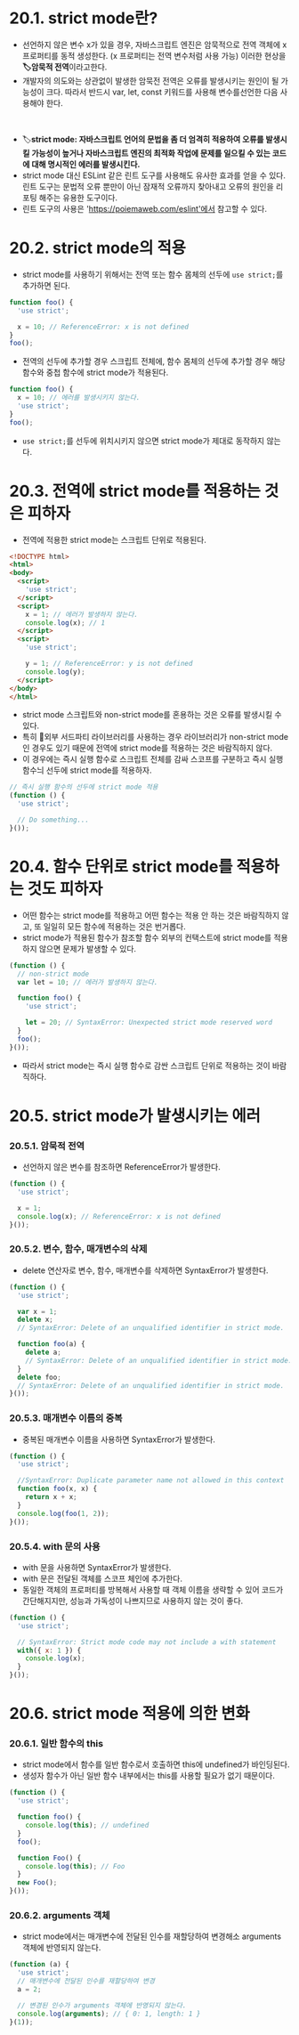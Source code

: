 # 20.1. strict mode란?
- 선언하지 않은 변수 x가 있을 경우, 자바스크립트 엔진은 암묵적으로 전역 객체에 x 프로퍼티를 동적 생성한다. (x 프로퍼티는 전역 변수처럼 사용 가능) 이러한 현상을 **🏷️암묵적 전역**이라고한다.
- 개발자의 의도와는 상관없이 발생한 암묵전 전역은 오류를 발생시키는 원인이 될 가능성이 크다. 따라서 반드시 var, let, const 키워드를 사용해 변수를선언한 다음 사용해야 한다.
<br />

-  🏷️**strict mode: 자바스크립트 언어의 문법을 좀 더 엄격히 적용하여 오류를 발생시킬 가능성이 높거나 자바스크립트 엔진의 최적화 작업에 문제를 일으킬 수 있는 코드에 대해 명시적인 에러를 발생시킨다.**
-  strict mode 대신 ESLint 같은 린트 도구를 사용해도 유사한 효과를 얻을 수 있다. 린트 도구는 문법적 오류 뿐만이 아닌 잠재적 오류까지 찾아내고 오류의 원인을 리포팅 해주는 유용한 도구이다.
-  린트 도구의 사용은 'https://poiemaweb.com/eslint'에서 참고할 수 있다.

# 20.2. strict mode의 적용
- strict mode를 사용하기 위해서는 전역 또는 함수 몸체의 선두에 `use strict;`를 추가하면 된다.
```javascript
function foo() {
  'use strict';

  x = 10; // ReferenceError: x is not defined
}
foo();
```
- 전역의 선두에 추가할 경우 스크립트 전체에, 함수 몸체의 선두에 추가할 경우 해당 함수와 중첩 함수에 strict mode가 적용된다.
```javascript
function foo() {
  x = 10; // 에러를 발생시키지 않는다.
  'use strict';
}
foo();
```
- `use strict;`를 선두에 위치시키지 않으면 strict mode가 제대로 동작하지 않는다.

# 20.3. 전역에 strict mode를 적용하는 것은 피하자
- 전역에 적용한 strict mode는 스크립트 단위로 적용된다.
```html
<!DOCTYPE html>
<html>
<body>
  <script>
    'use strict';
  </script>
  <script>
    x = 1; // 에러가 발생하지 않는다.
    console.log(x); // 1
  </script>
  <script>
    'use strict';

    y = 1; // ReferenceError: y is not defined
    console.log(y);
  </script>
</body>
</html>
```
- strict mode 스크립트와 non-strict mode를 혼용하는 것은 오류를 발생시킬 수 있다.
- 특히 🔖외부 서드파티 라이브러리를 사용하는 경우 라이브러리가 non-strict mode인 경우도 있기 때문에 전역에 strict mode를 적용하는 것은 바람직하지 않다.
- 이 경우에는 즉시 실행 함수로 스크립트 전체를 감싸 스코프를 구분하고 즉시 실행 함수늬 선두에 strict mode를 적용하자.
```javascript
// 즉시 실행 함수의 선두에 strict mode 적용
(function () {
  'use strict';

  // Do something...
}());
```

# 20.4. 함수 단위로 strict mode를 적용하는 것도 피하자
- 어떤 함수는 strict mode를 적용하고 어떤 함수는 적용 안 하는 것은 바람직하지 않고, 또 일일히 모든 함수에 적용하는 것은 번거롭다.
- strict mode가 적용된 함수가 참조할 함수 외부의 컨택스트에 strict mode를 적용하지 않으면 문제가 발생할 수 있다.
```javascript
(function () {
  // non-strict mode
  var lеt = 10; // 에러가 발생하지 않는다.

  function foo() {
    'use strict';

    let = 20; // SyntaxError: Unexpected strict mode reserved word
  }
  foo();
}());
```
- 따라서 strict mode는 즉시 실행 함수로 감싼 스크립트 단위로 적용하는 것이 바람직하다.

# 20.5. strict mode가 발생시키는 에러
### 20.5.1. 암묵적 전역
- 선언하지 않은 변수를 참조하면 ReferenceError가 발생한다.
```javascript
(function () {
  'use strict';

  x = 1;
  console.log(x); // ReferenceError: x is not defined
}());
```

### 20.5.2. 변수, 함수, 매개변수의 삭제
- delete 연산자로 변수, 함수, 매개변수를 삭제하면 SyntaxError가 발생한다.
```javascript
(function () {
  'use strict';

  var x = 1;
  delete x;
  // SyntaxError: Delete of an unqualified identifier in strict mode.

  function foo(a) {
    delete a;
    // SyntaxError: Delete of an unqualified identifier in strict mode.
  }
  delete foo;
  // SyntaxError: Delete of an unqualified identifier in strict mode.
}());
```

### 20.5.3. 매개변수 이름의 중복
- 중복된 매개변수 이름을 사용하면 SyntaxError가 발생한다.
```javascript
(function () {
  'use strict';

  //SyntaxError: Duplicate parameter name not allowed in this context
  function foo(x, x) {
    return x + x;
  }
  console.log(foo(1, 2));
}());
```


### 20.5.4. with 문의 사용
- with 문을 사용하면 SyntaxError가 발생한다.
- with 문은 전달된 객체를 스코프 체인에 추가한다.
- 동일한 객체의 프로퍼티를 방복해서 사용할 때 객체 이름을 생략할 수 있어 코드가 간단해지지만, 성능과 가독성이 나쁘지므로 사용하지 않는 것이 좋다.
```javascript
(function () {
  'use strict';

  // SyntaxError: Strict mode code may not include a with statement
  with({ x: 1 }) {
    console.log(x);
  }
}());
```

# 20.6. strict mode 적용에 의한 변화
### 20.6.1. 일반 함수의 this
- strict mode에서 함수를 일반 함수로서 호출하면 this에 undefined가 바인딩된다.
- 생성자 함수가 아닌 일반 함수 내부에서는 this를 사용할 필요가 없기 때문이다.
```javascript
(function () {
  'use strict';

  function foo() {
    console.log(this); // undefined
  }
  foo();

  function Foo() {
    console.log(this); // Foo
  }
  new Foo();
}());
```

### 20.6.2. arguments 객체
- strict mode에서는 매개변수에 전달된 인수를 재할당하여 변경해소 arguments 객체에 반영되지 않는다.
```javascript
(function (a) {
  'use strict';
  // 매개변수에 전달된 인수를 재할당하여 변경
  a = 2;

  // 변경된 인수가 arguments 객체에 반영되지 않는다.
  console.log(arguments); // { 0: 1, length: 1 }
}(1));
```



